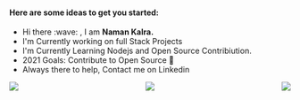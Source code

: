 #### Here are some ideas to get you started:
<ul>
  <li>Hi there :wave: , I am <b>Naman Kalra.</b></li>
  <li>I'm Currently working on full Stack Projects</li>
  <li>I'm Currently Learning Nodejs and Open Source Contribiution.</li>
  <li> 2021 Goals: Contribute to Open Source 💪</li>
  <li>Always there to help, Contact me on Linkedin</li>
  </ul>


  <div >
<a href="https://github.com/anuraghazra/github-readme-stats">
  <img align="left" src="https://github-readme-stats.vercel.app/api?username=Naman-1234&theme=radical&count_private=true" />
 </a>


<a href="https://github.com/anuraghazra/github-readme-stats">
  <img align="right" src="https://github-readme-stats.vercel.app/api/top-langs/?username=Naman-1234&&hide=CSS&layout=compact&theme=radical" />
 </a>

</div>
<p align="center">
<a href="https://git.io/streak-stats" display="block" width="100%">
  <img src="https://github-readme-streak-stats.herokuapp.com/?user=Naman-1234" />
 </a>
 </p>
  
